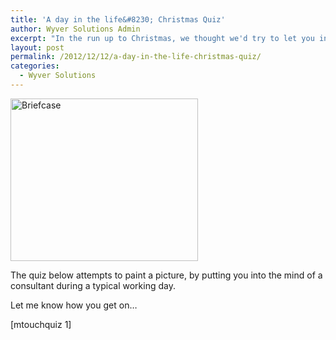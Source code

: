 ```yaml
---
title: 'A day in the life&#8230; Christmas Quiz'
author: Wyver Solutions Admin
excerpt: "In the run up to Christmas, we thought we'd try to let you into the mind of a Wyver Solutions consultant during a typical working day. Take our quiz and be prepared for a strange, exciting journey..."
layout: post
permalink: /2012/12/12/a-day-in-the-life-christmas-quiz/
categories:
  - Wyver Solutions
---
```

<img class="aligncenter size-medium wp-image-499" alt="Briefcase" src="http://www.wyversolutions.co.uk/cms/wp-content/uploads/2012/12/briefcase-300x260.png" width="300" height="260" />

The quiz below attempts to paint a picture, by putting you into the mind of a consultant during a typical working day.

Let me know how you get on&#8230;

[mtouchquiz 1]

&nbsp;

&nbsp;